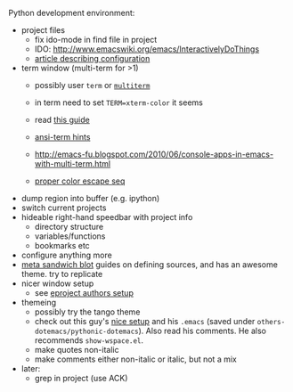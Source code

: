 
Python development environment:
- project files
  - fix ido-mode in find file in project
  - IDO: http://www.emacswiki.org/emacs/InteractivelyDoThings
  - [article describing configuration](http://www.masteringemacs.org/articles/2010/10/10/introduction-to-ido-mode/)
- term window (multi-term for >1)
  - possibly user `term` or
    [`multiterm`](http://www.emacswiki.org/emacs/MultiTerm)
  - in term need to set `TERM=xterm-color` it seems
  - read
    [this guide](http://www.masteringemacs.org/articles/2010/11/01/running-shells-in-emacs-overview/)
  - [ansi-term hints](http://www.emacswiki.org/emacs/AnsiTermHints)
  -
    http://emacs-fu.blogspot.com/2010/06/console-apps-in-emacs-with-multi-term.html
    
  -
    [proper color escape seq](http://www.eterm.org/docs/view.php?doc=ref#escape)
- dump region into buffer (e.g. ipython)
- switch current projects
- hideable right-hand speedbar with project info
  - directory structure
  - variables/functions
  - bookmarks etc
- configure anything more
 - [meta sandwich blot](http://metasandwich.com/2010/07/30/what-can-i-get-for-10-dolla-anything-el/) guides on defining sources, and has an awesome theme. try to replicate
- nicer window setup
  - see [eproject authors setup](https://github.com/jrockway/elisp/blob/8de738e7c37c4b57aee0e777883a2aaf58c4035e/_local/windowing-extras.el)
- themeing
  - possibly try the tango theme
  - check out this guy's
    [nice setup](http://pythonic.pocoo.org/2008/2/17/there-are-many-things-you-can-say-about-emacs)
    and his `.emacs` (saved under
    `others-dotemacs/pythonic-dotemacs`). Also read his comments. He
    also recommends `show-wspace.el`.
  - make quotes non-italic
  - make comments either non-italic or italic, but not a mix
- later:
  - grep in project (use ACK)
